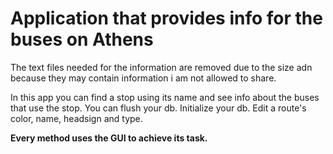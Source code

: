 # Application that provides info for the buses on Athens


The text files needed for the information are removed due to the size adn because they may contain information i am not allowed to share.

In this app you can find a stop using its name and see info about the buses that use the stop.
You can flush your db.
Initialize your db.
Edit a route's color, name, headsign and type.

**Every method uses the GUI to achieve its task.**
